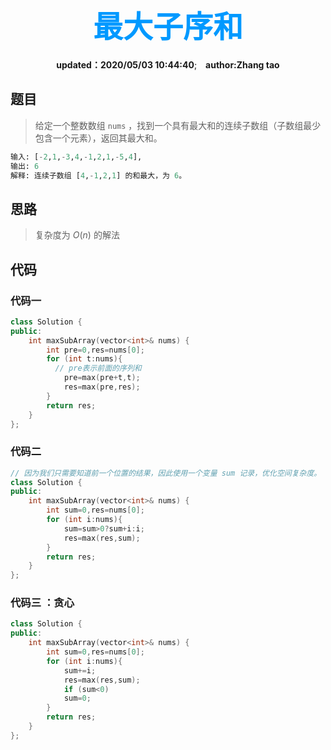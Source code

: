 <center>

# <font color=#0099ff size=72>最大子序和</font>

**updated：2020/05/03 10:44:40**;
**&nbsp; &nbsp;author:Zhang tao**

</center>

## 题目

> 给定一个整数数组 `nums` ，找到一个具有最大和的连续子数组（子数组最少包含一个元素），返回其最大和。

```python
输入: [-2,1,-3,4,-1,2,1,-5,4],
输出: 6
解释: 连续子数组 [4,-1,2,1] 的和最大，为 6。
```

## 思路

> 复杂度为 $O(n)$ 的解法

## 代码

### 代码一

```c++
class Solution {
public:
    int maxSubArray(vector<int>& nums) {
        int pre=0,res=nums[0];
        for (int t:nums){
          // pre表示前面的序列和
            pre=max(pre+t,t);
            res=max(pre,res);
        }
        return res;
    }
};
```

### 代码二

```c++
// 因为我们只需要知道前一个位置的结果，因此使用一个变量 sum 记录，优化空间复杂度。
class Solution {
public:
    int maxSubArray(vector<int>& nums) {
        int sum=0,res=nums[0];
        for (int i:nums){
            sum=sum>0?sum+i:i;
            res=max(res,sum);
        }
        return res;
    }
};
```

### 代码三 ：贪心

```c++
class Solution {
public:
    int maxSubArray(vector<int>& nums) {
        int sum=0,res=nums[0];
        for (int i:nums){
            sum+=i;
            res=max(res,sum);
            if (sum<0)
            sum=0;
        }
        return res;
    }
};
```